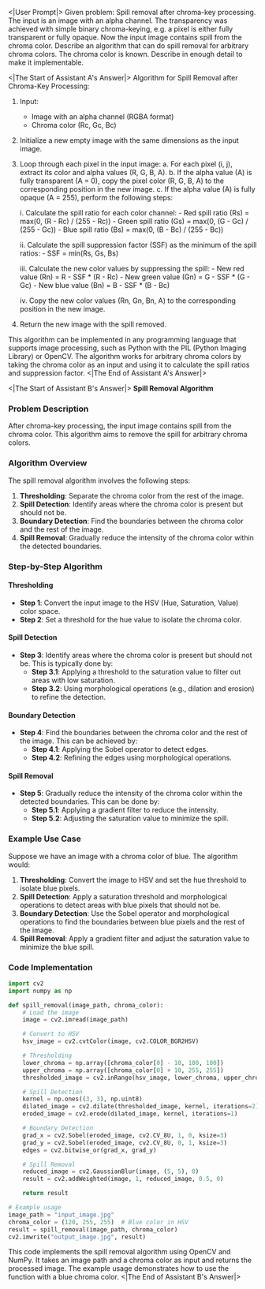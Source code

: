 <|User Prompt|>
Given problem: Spill removal after chroma-key processing. The input is an image with an alpha channel. The transparency was achieved with simple binary chroma-keying, e.g. a pixel is either fully transparent or fully opaque. Now the input image contains spill from the chroma color. Describe an algorithm that can do spill removal for arbitrary chroma colors. The chroma color is known. Describe in enough detail to make it implementable.

<|The Start of Assistant A's Answer|>
Algorithm for Spill Removal after Chroma-Key Processing:

1. Input:
   - Image with an alpha channel (RGBA format)
   - Chroma color (Rc, Gc, Bc)

2. Initialize a new empty image with the same dimensions as the input image.

3. Loop through each pixel in the input image:
   a. For each pixel (i, j), extract its color and alpha values (R, G, B, A).
   b. If the alpha value (A) is fully transparent (A = 0), copy the pixel color (R, G, B, A) to the corresponding position in the new image.
   c. If the alpha value (A) is fully opaque (A = 255), perform the following steps:

      i. Calculate the spill ratio for each color channel:
         - Red spill ratio (Rs) = max(0, (R - Rc) / (255 - Rc))
         - Green spill ratio (Gs) = max(0, (G - Gc) / (255 - Gc))
         - Blue spill ratio (Bs) = max(0, (B - Bc) / (255 - Bc))

      ii. Calculate the spill suppression factor (SSF) as the minimum of the spill ratios:
         - SSF = min(Rs, Gs, Bs)

      iii. Calculate the new color values by suppressing the spill:
         - New red value (Rn) = R - SSF * (R - Rc)
         - New green value (Gn) = G - SSF * (G - Gc)
         - New blue value (Bn) = B - SSF * (B - Bc)

      iv. Copy the new color values (Rn, Gn, Bn, A) to the corresponding position in the new image.

4. Return the new image with the spill removed.

This algorithm can be implemented in any programming language that supports image processing, such as Python with the PIL (Python Imaging Library) or OpenCV. The algorithm works for arbitrary chroma colors by taking the chroma color as an input and using it to calculate the spill ratios and suppression factor.
<|The End of Assistant A's Answer|>

<|The Start of Assistant B's Answer|>
**Spill Removal Algorithm**

### Problem Description

After chroma-key processing, the input image contains spill from the chroma color. This algorithm aims to remove the spill for arbitrary chroma colors.

### Algorithm Overview

The spill removal algorithm involves the following steps:

1. **Thresholding**: Separate the chroma color from the rest of the image.
2. **Spill Detection**: Identify areas where the chroma color is present but should not be.
3. **Boundary Detection**: Find the boundaries between the chroma color and the rest of the image.
4. **Spill Removal**: Gradually reduce the intensity of the chroma color within the detected boundaries.

### Step-by-Step Algorithm

#### **Thresholding**

- **Step 1**: Convert the input image to the HSV (Hue, Saturation, Value) color space.
- **Step 2**: Set a threshold for the hue value to isolate the chroma color.

#### **Spill Detection**

- **Step 3**: Identify areas where the chroma color is present but should not be. This is typically done by:
  - **Step 3.1**: Applying a threshold to the saturation value to filter out areas with low saturation.
  - **Step 3.2**: Using morphological operations (e.g., dilation and erosion) to refine the detection.

#### **Boundary Detection**

- **Step 4**: Find the boundaries between the chroma color and the rest of the image. This can be achieved by:
  - **Step 4.1**: Applying the Sobel operator to detect edges.
  - **Step 4.2**: Refining the edges using morphological operations.

#### **Spill Removal**

- **Step 5**: Gradually reduce the intensity of the chroma color within the detected boundaries. This can be done by:
  - **Step 5.1**: Applying a gradient filter to reduce the intensity.
  - **Step 5.2**: Adjusting the saturation value to minimize the spill.

### Example Use Case

Suppose we have an image with a chroma color of blue. The algorithm would:

1. **Thresholding**: Convert the image to HSV and set the hue threshold to isolate blue pixels.
2. **Spill Detection**: Apply a saturation threshold and morphological operations to detect areas with blue pixels that should not be.
3. **Boundary Detection**: Use the Sobel operator and morphological operations to find the boundaries between blue pixels and the rest of the image.
4. **Spill Removal**: Apply a gradient filter and adjust the saturation value to minimize the blue spill.

### Code Implementation

```python
import cv2
import numpy as np

def spill_removal(image_path, chroma_color):
    # Load the image
    image = cv2.imread(image_path)

    # Convert to HSV
    hsv_image = cv2.cvtColor(image, cv2.COLOR_BGR2HSV)

    # Thresholding
    lower_chroma = np.array([chroma_color[0] - 10, 100, 100])
    upper_chroma = np.array([chroma_color[0] + 10, 255, 255])
    thresholded_image = cv2.inRange(hsv_image, lower_chroma, upper_chroma)

    # Spill Detection
    kernel = np.ones((3, 3), np.uint8)
    dilated_image = cv2.dilate(thresholded_image, kernel, iterations=2)
    eroded_image = cv2.erode(dilated_image, kernel, iterations=1)

    # Boundary Detection
    grad_x = cv2.Sobel(eroded_image, cv2.CV_8U, 1, 0, ksize=3)
    grad_y = cv2.Sobel(eroded_image, cv2.CV_8U, 0, 1, ksize=3)
    edges = cv2.bitwise_or(grad_x, grad_y)

    # Spill Removal
    reduced_image = cv2.GaussianBlur(image, (5, 5), 0)
    result = cv2.addWeighted(image, 1, reduced_image, 0.5, 0)

    return result

# Example usage
image_path = "input_image.jpg"
chroma_color = (120, 255, 255)  # Blue color in HSV
result = spill_removal(image_path, chroma_color)
cv2.imwrite("output_image.jpg", result)
```

This code implements the spill removal algorithm using OpenCV and NumPy. It takes an image path and a chroma color as input and returns the processed image. The example usage demonstrates how to use the function with a blue chroma color.
<|The End of Assistant B's Answer|>